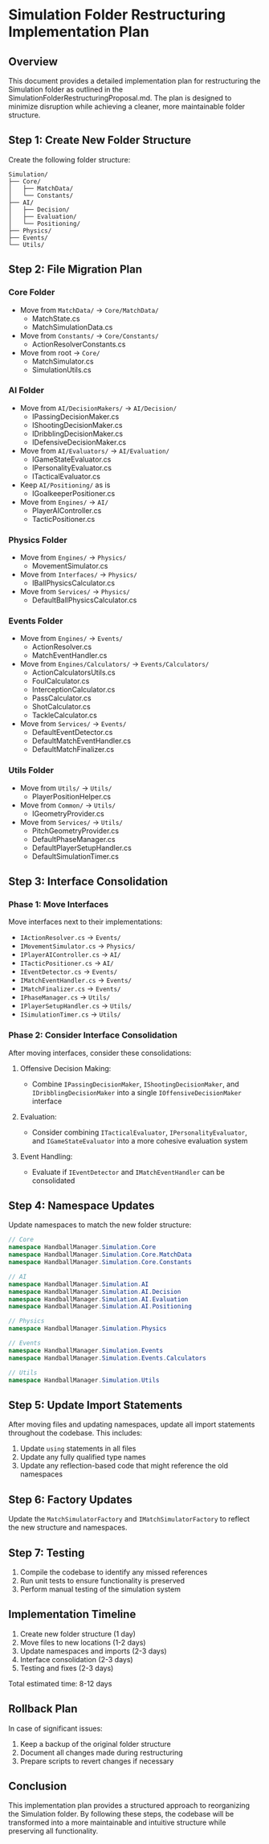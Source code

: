 # Simulation Folder Restructuring Implementation Plan

## Overview

This document provides a detailed implementation plan for restructuring the Simulation folder as outlined in the SimulationFolderRestructuringProposal.md. The plan is designed to minimize disruption while achieving a cleaner, more maintainable folder structure.

## Step 1: Create New Folder Structure

Create the following folder structure:

```
Simulation/
├── Core/
│   ├── MatchData/
│   └── Constants/
├── AI/
│   ├── Decision/
│   ├── Evaluation/
│   └── Positioning/
├── Physics/
├── Events/
└── Utils/
```

## Step 2: File Migration Plan

### Core Folder

- Move from `MatchData/` → `Core/MatchData/`
  - MatchState.cs
  - MatchSimulationData.cs
- Move from `Constants/` → `Core/Constants/`
  - ActionResolverConstants.cs
- Move from root → `Core/`
  - MatchSimulator.cs
  - SimulationUtils.cs

### AI Folder

- Move from `AI/DecisionMakers/` → `AI/Decision/`
  - IPassingDecisionMaker.cs
  - IShootingDecisionMaker.cs
  - IDribblingDecisionMaker.cs
  - IDefensiveDecisionMaker.cs
- Move from `AI/Evaluators/` → `AI/Evaluation/`
  - IGameStateEvaluator.cs
  - IPersonalityEvaluator.cs
  - ITacticalEvaluator.cs
- Keep `AI/Positioning/` as is
  - IGoalkeeperPositioner.cs
- Move from `Engines/` → `AI/`
  - PlayerAIController.cs
  - TacticPositioner.cs

### Physics Folder

- Move from `Engines/` → `Physics/`
  - MovementSimulator.cs
- Move from `Interfaces/` → `Physics/`
  - IBallPhysicsCalculator.cs
- Move from `Services/` → `Physics/`
  - DefaultBallPhysicsCalculator.cs

### Events Folder

- Move from `Engines/` → `Events/`
  - ActionResolver.cs
  - MatchEventHandler.cs
- Move from `Engines/Calculators/` → `Events/Calculators/`
  - ActionCalculatorsUtils.cs
  - FoulCalculator.cs
  - InterceptionCalculator.cs
  - PassCalculator.cs
  - ShotCalculator.cs
  - TackleCalculator.cs
- Move from `Services/` → `Events/`
  - DefaultEventDetector.cs
  - DefaultMatchEventHandler.cs
  - DefaultMatchFinalizer.cs

### Utils Folder

- Move from `Utils/` → `Utils/`
  - PlayerPositionHelper.cs
- Move from `Common/` → `Utils/`
  - IGeometryProvider.cs
- Move from `Services/` → `Utils/`
  - PitchGeometryProvider.cs
  - DefaultPhaseManager.cs
  - DefaultPlayerSetupHandler.cs
  - DefaultSimulationTimer.cs

## Step 3: Interface Consolidation

### Phase 1: Move Interfaces

Move interfaces next to their implementations:

- `IActionResolver.cs` → `Events/`
- `IMovementSimulator.cs` → `Physics/`
- `IPlayerAIController.cs` → `AI/`
- `ITacticPositioner.cs` → `AI/`
- `IEventDetector.cs` → `Events/`
- `IMatchEventHandler.cs` → `Events/`
- `IMatchFinalizer.cs` → `Events/`
- `IPhaseManager.cs` → `Utils/`
- `IPlayerSetupHandler.cs` → `Utils/`
- `ISimulationTimer.cs` → `Utils/`

### Phase 2: Consider Interface Consolidation

After moving interfaces, consider these consolidations:

1. Offensive Decision Making:
   - Combine `IPassingDecisionMaker`, `IShootingDecisionMaker`, and `IDribblingDecisionMaker` into a single `IOffensiveDecisionMaker` interface

2. Evaluation:
   - Consider combining `ITacticalEvaluator`, `IPersonalityEvaluator`, and `IGameStateEvaluator` into a more cohesive evaluation system

3. Event Handling:
   - Evaluate if `IEventDetector` and `IMatchEventHandler` can be consolidated

## Step 4: Namespace Updates

Update namespaces to match the new folder structure:

```csharp
// Core
namespace HandballManager.Simulation.Core
namespace HandballManager.Simulation.Core.MatchData
namespace HandballManager.Simulation.Core.Constants

// AI
namespace HandballManager.Simulation.AI
namespace HandballManager.Simulation.AI.Decision
namespace HandballManager.Simulation.AI.Evaluation
namespace HandballManager.Simulation.AI.Positioning

// Physics
namespace HandballManager.Simulation.Physics

// Events
namespace HandballManager.Simulation.Events
namespace HandballManager.Simulation.Events.Calculators

// Utils
namespace HandballManager.Simulation.Utils
```

## Step 5: Update Import Statements

After moving files and updating namespaces, update all import statements throughout the codebase. This includes:

1. Update `using` statements in all files
2. Update any fully qualified type names
3. Update any reflection-based code that might reference the old namespaces

## Step 6: Factory Updates

Update the `MatchSimulatorFactory` and `IMatchSimulatorFactory` to reflect the new structure and namespaces.

## Step 7: Testing

1. Compile the codebase to identify any missed references
2. Run unit tests to ensure functionality is preserved
3. Perform manual testing of the simulation system

## Implementation Timeline

1. Create new folder structure (1 day)
2. Move files to new locations (1-2 days)
3. Update namespaces and imports (2-3 days)
4. Interface consolidation (2-3 days)
5. Testing and fixes (2-3 days)

Total estimated time: 8-12 days

## Rollback Plan

In case of significant issues:

1. Keep a backup of the original folder structure
2. Document all changes made during restructuring
3. Prepare scripts to revert changes if necessary

## Conclusion

This implementation plan provides a structured approach to reorganizing the Simulation folder. By following these steps, the codebase will be transformed into a more maintainable and intuitive structure while preserving all functionality.